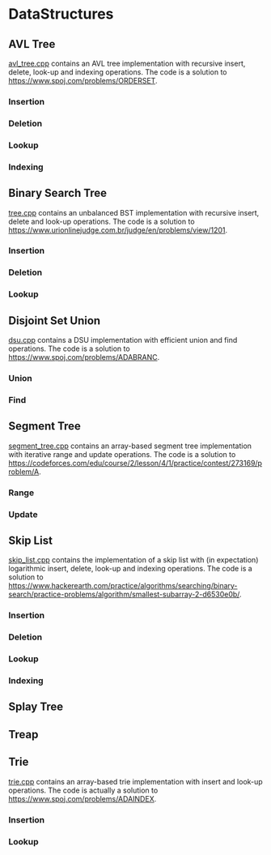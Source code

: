 # DataStructures

## AVL Tree

[avl_tree.cpp](https://github.com/Electron1997/DataStructures/blob/main/avl_tree.cpp) contains an AVL tree implementation with recursive insert, delete, look-up and indexing operations. The code is a solution to https://www.spoj.com/problems/ORDERSET.

### Insertion

### Deletion

### Lookup

### Indexing

## Binary Search Tree

[tree.cpp](https://github.com/Electron1997/DataStructures/blob/main/tree.cpp) contains an unbalanced BST implementation with recursive insert, delete and look-up operations. The code is a solution to https://www.urionlinejudge.com.br/judge/en/problems/view/1201.

### Insertion

### Deletion

### Lookup

## Disjoint Set Union

[dsu.cpp](https://github.com/Electron1997/DataStructures/blob/main/dsu.cpp) contains a DSU implementation with efficient union and find operations. The code is a solution to https://www.spoj.com/problems/ADABRANC.

### Union

### Find

## Segment Tree

[segment_tree.cpp](https://github.com/Electron1997/DataStructures/blob/main/segment_tree.cpp) contains an array-based segment tree implementation with iterative range and update operations. The code is a solution to https://codeforces.com/edu/course/2/lesson/4/1/practice/contest/273169/problem/A.

### Range

### Update

## Skip List

[skip_list.cpp](https://github.com/Electron1997/DataStructures/blob/main/skip_list.cpp) contains the implementation of a skip list with (in expectation) logarithmic insert, delete, look-up and indexing operations. The code is a solution to https://www.hackerearth.com/practice/algorithms/searching/binary-search/practice-problems/algorithm/smallest-subarray-2-d6530e0b/.

### Insertion

### Deletion

### Lookup

### Indexing

## Splay Tree

## Treap

## Trie

[trie.cpp](https://github.com/Electron1997/DataStructures/blob/main/trie.cpp) contains an array-based trie implementation with insert and look-up operations. The code is actually a solution to https://www.spoj.com/problems/ADAINDEX.

### Insertion

### Lookup




